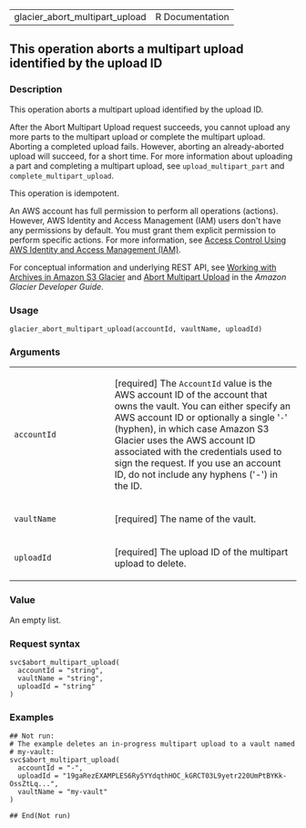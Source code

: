 <table style="width: 100%;">
<tbody>
<tr class="odd">
<td>glacier_abort_multipart_upload</td>
<td style="text-align: right;">R Documentation</td>
</tr>
</tbody>
</table>

## This operation aborts a multipart upload identified by the upload ID

### Description

This operation aborts a multipart upload identified by the upload ID.

After the Abort Multipart Upload request succeeds, you cannot upload any
more parts to the multipart upload or complete the multipart upload.
Aborting a completed upload fails. However, aborting an already-aborted
upload will succeed, for a short time. For more information about
uploading a part and completing a multipart upload, see
`upload_multipart_part` and `complete_multipart_upload`.

This operation is idempotent.

An AWS account has full permission to perform all operations (actions).
However, AWS Identity and Access Management (IAM) users don't have any
permissions by default. You must grant them explicit permission to
perform specific actions. For more information, see [Access Control
Using AWS Identity and Access Management
(IAM)](https://docs.aws.amazon.com/amazonglacier/latest/dev/security-iam.html).

For conceptual information and underlying REST API, see [Working with
Archives in Amazon S3
Glacier](https://docs.aws.amazon.com/amazonglacier/latest/dev/working-with-archives.html)
and [Abort Multipart
Upload](https://docs.aws.amazon.com/amazonglacier/latest/dev/api-multipart-abort-upload.html)
in the *Amazon Glacier Developer Guide*.

### Usage

    glacier_abort_multipart_upload(accountId, vaultName, uploadId)

### Arguments

<table>
<colgroup>
<col style="width: 35%" />
<col style="width: 65%" />
</colgroup>
<tbody>
<tr class="odd">
<td><code
id="glacier_abort_multipart_upload_:_accountId">accountId</code></td>
<td><p>[required] The <code>AccountId</code> value is the AWS account ID
of the account that owns the vault. You can either specify an AWS
account ID or optionally a single '<code>-</code>' (hyphen), in which
case Amazon S3 Glacier uses the AWS account ID associated with the
credentials used to sign the request. If you use an account ID, do not
include any hyphens ('-') in the ID.</p></td>
</tr>
<tr class="even">
<td><code
id="glacier_abort_multipart_upload_:_vaultName">vaultName</code></td>
<td><p>[required] The name of the vault.</p></td>
</tr>
<tr class="odd">
<td><code
id="glacier_abort_multipart_upload_:_uploadId">uploadId</code></td>
<td><p>[required] The upload ID of the multipart upload to
delete.</p></td>
</tr>
</tbody>
</table>

### Value

An empty list.

### Request syntax

    svc$abort_multipart_upload(
      accountId = "string",
      vaultName = "string",
      uploadId = "string"
    )

### Examples

    ## Not run: 
    # The example deletes an in-progress multipart upload to a vault named
    # my-vault:
    svc$abort_multipart_upload(
      accountId = "-",
      uploadId = "19gaRezEXAMPLES6Ry5YYdqthHOC_kGRCT03L9yetr220UmPtBYKk-OssZtLq...",
      vaultName = "my-vault"
    )

    ## End(Not run)
